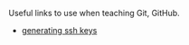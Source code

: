 Useful links to use when teaching Git, GitHub.

- [generating ssh keys](https://help.github.com/articles/generating-ssh-keys/)
